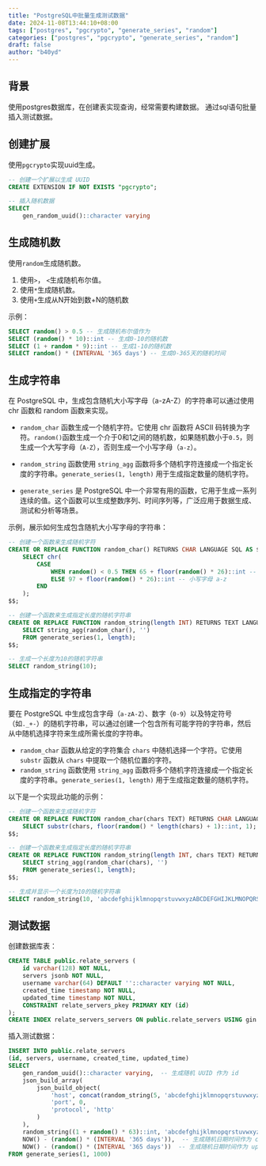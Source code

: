 ```yaml
---
title: "PostgreSQL中批量生成测试数据"
date: 2024-11-08T13:44:10+08:00
tags: ["postgres", "pgcrypto", "generate_series", "random"]
categories: ["postgres", "pgcrypto", "generate_series", "random"]
draft: false
author: "b40yd"
---
```


## 背景

使用postgres数据库，在创建表实现查询，经常需要构建数据。 通过sql语句批量插入测试数据。

## 创建扩展

使用`pgcrypto`实现uuid生成。

```sql
-- 创建一个扩展以生成 UUID
CREATE EXTENSION IF NOT EXISTS "pgcrypto";

-- 插入随机数据
SELECT
    gen_random_uuid()::character varying

```

## 生成随机数

使用`random`生成随机数。

1. 使用`>`， `<`生成随机布尔值。
2. 使用`*`生成随机数。
3. 使用`+`生成从N开始到数+N的随机数

示例：

```sql
SELECT random() > 0.5 -- 生成随机布尔值作为
SELECT (random() * 10)::int -- 生成0-10的随机数
SELECT (1 + random * 9)::int -- 生成1-10的随机数
SELECT random() * (INTERVAL '365 days') -- 生成0-365天的随机时间
```


## 生成字符串

在 PostgreSQL 中，生成包含随机大小写字母（a-zA-Z）的字符串可以通过使用 chr 函数和 random 函数来实现。

- `random_char` 函数生成一个随机字符。它使用 chr 函数将 ASCII 码转换为字符。`random()`函数生成一个介于0和1之间的随机数，如果随机数小于`0.5`，则生成一个大写字母（`A-Z`），否则生成一个小写字母（`a-z`）。

- `random_string` 函数使用 `string_agg` 函数将多个随机字符连接成一个指定长度的字符串。`generate_series(1, length)` 用于生成指定数量的随机字符。

- `generate_series` 是 PostgreSQL 中一个非常有用的函数，它用于生成一系列连续的值。这个函数可以生成整数序列、时间序列等，广泛应用于数据生成、测试和分析等场景。

示例，展示如何生成包含随机大小写字母的字符串：

```sql
-- 创建一个函数来生成随机字符
CREATE OR REPLACE FUNCTION random_char() RETURNS CHAR LANGUAGE SQL AS $$
    SELECT chr(
        CASE
            WHEN random() < 0.5 THEN 65 + floor(random() * 26)::int -- 大写字母 A-Z
            ELSE 97 + floor(random() * 26)::int -- 小写字母 a-z
        END
    );
$$;

-- 创建一个函数来生成指定长度的随机字符串
CREATE OR REPLACE FUNCTION random_string(length INT) RETURNS TEXT LANGUAGE SQL AS $$
    SELECT string_agg(random_char(), '')
    FROM generate_series(1, length);
$$;

-- 生成一个长度为10的随机字符串
SELECT random_string(10);
```

## 生成指定的字符串

要在 PostgreSQL 中生成包含字母（`a-zA-Z`）、数字（`0-9`）以及特定符号（如`._+-`）的随机字符串，可以通过创建一个包含所有可能字符的字符串，然后从中随机选择字符来生成所需长度的字符串。

- `random_char` 函数从给定的字符集合 `chars` 中随机选择一个字符。它使用 `substr` 函数从 `chars` 中提取一个随机位置的字符。
- `random_string` 函数使用 `string_agg` 函数将多个随机字符连接成一个指定长度的字符串。`generate_series(1, length)` 用于生成指定数量的随机字符。

以下是一个实现此功能的示例：

```sql
-- 创建一个函数来生成随机字符
CREATE OR REPLACE FUNCTION random_char(chars TEXT) RETURNS CHAR LANGUAGE SQL AS $$
    SELECT substr(chars, floor(random() * length(chars) + 1)::int, 1);
$$;

-- 创建一个函数来生成指定长度的随机字符串
CREATE OR REPLACE FUNCTION random_string(length INT, chars TEXT) RETURNS TEXT LANGUAGE SQL AS $$
    SELECT string_agg(random_char(chars), '')
    FROM generate_series(1, length);
$$;

-- 生成并显示一个长度为10的随机字符串
SELECT random_string(10, 'abcdefghijklmnopqrstuvwxyzABCDEFGHIJKLMNOPQRSTUVWXYZ0123456789._+-');
```

## 测试数据

创建数据库表：

```sql
CREATE TABLE public.relate_servers (
	id varchar(128) NOT NULL,
	servers jsonb NOT NULL,
	username varchar(64) DEFAULT ''::character varying NOT NULL,
	created_time timestamp NOT NULL,
	updated_time timestamp NOT NULL,
	CONSTRAINT relate_servers_pkey PRIMARY KEY (id)
);
CREATE INDEX relate_servers_servers ON public.relate_servers USING gin (servers);
```

插入测试数据：

```sql
INSERT INTO public.relate_servers
(id, servers, username, created_time, updated_time)
SELECT
    gen_random_uuid()::character varying,  -- 生成随机 UUID 作为 id
    json_build_array(
        json_build_object(
            'host', concat(random_string(5, 'abcdefghijklmnopqrstuvwxyzABCDEFGHIJKLMNOPQRSTUVWXYZ0123456789'), '.', 'com'),
            'port', 0,
            'protocol', 'http'
        )
    ),
    random_string((1 + random() * 63)::int, 'abcdefghijklmnopqrstuvwxyzABCDEFGHIJKLMNOPQRSTUVWXYZ0123456789._+-'),
    NOW() - (random() * (INTERVAL '365 days')),  -- 生成随机日期时间作为 created_time
    NOW() - (random() * (INTERVAL '365 days'))  -- 生成随机日期时间作为 updated_time
FROM generate_series(1, 1000)
```
